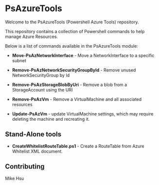 # PsAzureTools
Welcome to the PsAzureTools (Powershell Azure Tools) repository.

This repository contains a collection of Powershell commands to help manage Azure Resources.

Below is a list of commands available in the PsAzureTools module:

- **Move-PsAzNetworkInterface** - Move a NetworkInterface to a specific subnet

- **Remove-PsAzNetworkSecurityGroupById** - Remove unused NetworkSecurityGroup by Id

- **Remove-PsAzStorageBlobByUri** - Remove a blob from a StorageAccount using the URI

- **Remove-PsAzVm** - Remove a VirtualMachine and all associated resources

- **Update-PsAzVm** - update VirtualMachine settings, which may require deleting the machine and recreating it.

## Stand-Alone tools

- **CreateWhitelistRouteTable.ps1** - Create a RouteTable from Azure Whitelist XML document.

## Contributing

Mike Hsu
